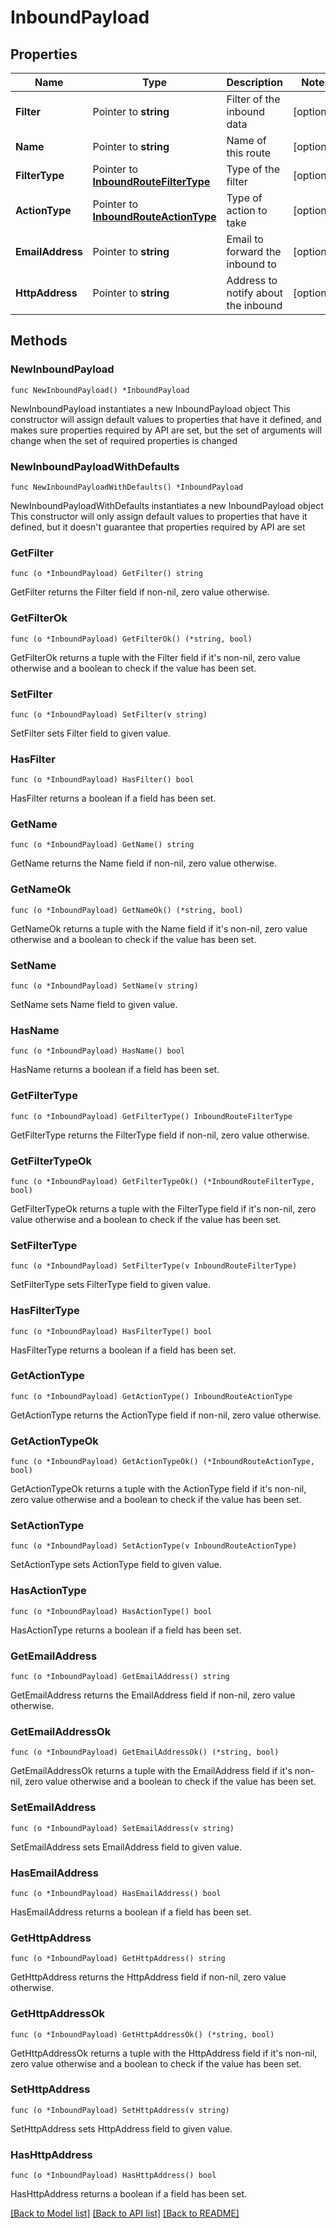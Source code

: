# InboundPayload

## Properties

Name | Type | Description | Notes
------------ | ------------- | ------------- | -------------
**Filter** | Pointer to **string** | Filter of the inbound data | [optional] 
**Name** | Pointer to **string** | Name of this route | [optional] 
**FilterType** | Pointer to [**InboundRouteFilterType**](InboundRouteFilterType.md) | Type of the filter | [optional] 
**ActionType** | Pointer to [**InboundRouteActionType**](InboundRouteActionType.md) | Type of action to take | [optional] 
**EmailAddress** | Pointer to **string** | Email to forward the inbound to | [optional] 
**HttpAddress** | Pointer to **string** | Address to notify about the inbound | [optional] 

## Methods

### NewInboundPayload

`func NewInboundPayload() *InboundPayload`

NewInboundPayload instantiates a new InboundPayload object
This constructor will assign default values to properties that have it defined,
and makes sure properties required by API are set, but the set of arguments
will change when the set of required properties is changed

### NewInboundPayloadWithDefaults

`func NewInboundPayloadWithDefaults() *InboundPayload`

NewInboundPayloadWithDefaults instantiates a new InboundPayload object
This constructor will only assign default values to properties that have it defined,
but it doesn't guarantee that properties required by API are set

### GetFilter

`func (o *InboundPayload) GetFilter() string`

GetFilter returns the Filter field if non-nil, zero value otherwise.

### GetFilterOk

`func (o *InboundPayload) GetFilterOk() (*string, bool)`

GetFilterOk returns a tuple with the Filter field if it's non-nil, zero value otherwise
and a boolean to check if the value has been set.

### SetFilter

`func (o *InboundPayload) SetFilter(v string)`

SetFilter sets Filter field to given value.

### HasFilter

`func (o *InboundPayload) HasFilter() bool`

HasFilter returns a boolean if a field has been set.

### GetName

`func (o *InboundPayload) GetName() string`

GetName returns the Name field if non-nil, zero value otherwise.

### GetNameOk

`func (o *InboundPayload) GetNameOk() (*string, bool)`

GetNameOk returns a tuple with the Name field if it's non-nil, zero value otherwise
and a boolean to check if the value has been set.

### SetName

`func (o *InboundPayload) SetName(v string)`

SetName sets Name field to given value.

### HasName

`func (o *InboundPayload) HasName() bool`

HasName returns a boolean if a field has been set.

### GetFilterType

`func (o *InboundPayload) GetFilterType() InboundRouteFilterType`

GetFilterType returns the FilterType field if non-nil, zero value otherwise.

### GetFilterTypeOk

`func (o *InboundPayload) GetFilterTypeOk() (*InboundRouteFilterType, bool)`

GetFilterTypeOk returns a tuple with the FilterType field if it's non-nil, zero value otherwise
and a boolean to check if the value has been set.

### SetFilterType

`func (o *InboundPayload) SetFilterType(v InboundRouteFilterType)`

SetFilterType sets FilterType field to given value.

### HasFilterType

`func (o *InboundPayload) HasFilterType() bool`

HasFilterType returns a boolean if a field has been set.

### GetActionType

`func (o *InboundPayload) GetActionType() InboundRouteActionType`

GetActionType returns the ActionType field if non-nil, zero value otherwise.

### GetActionTypeOk

`func (o *InboundPayload) GetActionTypeOk() (*InboundRouteActionType, bool)`

GetActionTypeOk returns a tuple with the ActionType field if it's non-nil, zero value otherwise
and a boolean to check if the value has been set.

### SetActionType

`func (o *InboundPayload) SetActionType(v InboundRouteActionType)`

SetActionType sets ActionType field to given value.

### HasActionType

`func (o *InboundPayload) HasActionType() bool`

HasActionType returns a boolean if a field has been set.

### GetEmailAddress

`func (o *InboundPayload) GetEmailAddress() string`

GetEmailAddress returns the EmailAddress field if non-nil, zero value otherwise.

### GetEmailAddressOk

`func (o *InboundPayload) GetEmailAddressOk() (*string, bool)`

GetEmailAddressOk returns a tuple with the EmailAddress field if it's non-nil, zero value otherwise
and a boolean to check if the value has been set.

### SetEmailAddress

`func (o *InboundPayload) SetEmailAddress(v string)`

SetEmailAddress sets EmailAddress field to given value.

### HasEmailAddress

`func (o *InboundPayload) HasEmailAddress() bool`

HasEmailAddress returns a boolean if a field has been set.

### GetHttpAddress

`func (o *InboundPayload) GetHttpAddress() string`

GetHttpAddress returns the HttpAddress field if non-nil, zero value otherwise.

### GetHttpAddressOk

`func (o *InboundPayload) GetHttpAddressOk() (*string, bool)`

GetHttpAddressOk returns a tuple with the HttpAddress field if it's non-nil, zero value otherwise
and a boolean to check if the value has been set.

### SetHttpAddress

`func (o *InboundPayload) SetHttpAddress(v string)`

SetHttpAddress sets HttpAddress field to given value.

### HasHttpAddress

`func (o *InboundPayload) HasHttpAddress() bool`

HasHttpAddress returns a boolean if a field has been set.


[[Back to Model list]](../README.md#documentation-for-models) [[Back to API list]](../README.md#documentation-for-api-endpoints) [[Back to README]](../README.md)


